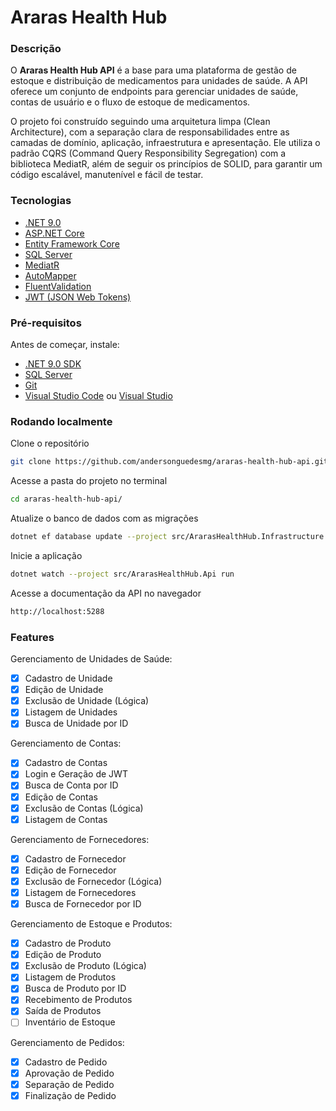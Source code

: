 # Araras Health Hub

### Descrição

O **Araras Health Hub API** é a base para uma plataforma de gestão de estoque e distribuição de medicamentos para unidades de saúde. A API oferece um conjunto de endpoints para gerenciar unidades de saúde, contas de usuário e o fluxo de estoque de medicamentos.

O projeto foi construído seguindo uma arquitetura limpa (Clean Architecture), com a separação clara de responsabilidades entre as camadas de domínio, aplicação, infraestrutura e apresentação. Ele utiliza o padrão CQRS (Command Query Responsibility Segregation) com a biblioteca MediatR, além de seguir os princípios de SOLID, para garantir um código escalável, manutenível e fácil de testar.

### Tecnologias

- [.NET 9.0](https://dotnet.microsoft.com/)
- [ASP.NET Core](https://learn.microsoft.com/en-us/aspnet/core/)
- [Entity Framework Core](https://learn.microsoft.com/en-us/ef/core/)
- [SQL Server](https://www.microsoft.com/pt-br/sql-server/)
- [MediatR](https://github.com/jbogard/MediatR)
- [AutoMapper](https://automapper.org/)
- [FluentValidation](https://docs.fluentvalidation.net/)
- [JWT (JSON Web Tokens)](https://jwt.io/)

### Pré-requisitos

Antes de começar, instale:

- [.NET 9.0 SDK](https://dotnet.microsoft.com/en-us/download)
- [SQL Server](https://www.microsoft.com/pt-br/sql-server/sql-server-downloads)
- [Git](https://git-scm.com/)
- [Visual Studio Code](https://code.visualstudio.com/) ou [Visual Studio](https://visualstudio.microsoft.com/)

### Rodando localmente

Clone o repositório

```bash
git clone https://github.com/andersonguedesmg/araras-health-hub-api.git
```

Acesse a pasta do projeto no terminal

```bash
cd araras-health-hub-api/
```

Atualize o banco de dados com as migrações

```bash
dotnet ef database update --project src/ArarasHealthHub.Infrastructure --startup-project src/ArarasHealthHub.Api
```

Inicie a aplicação

```bash
dotnet watch --project src/ArarasHealthHub.Api run
```

Acesse a documentação da API no navegador

```bash
http://localhost:5288
```

### Features

Gerenciamento de Unidades de Saúde:
- [x]  Cadastro de Unidade
- [x]  Edição de Unidade
- [x]  Exclusão de Unidade (Lógica)
- [x]  Listagem de Unidades
- [x]  Busca de Unidade por ID

Gerenciamento de Contas:
- [x]  Cadastro de Contas
- [x]  Login e Geração de JWT
- [x]  Busca de Conta por ID
- [x]  Edição de Contas
- [x]  Exclusão de Contas (Lógica)
- [x]  Listagem de Contas

Gerenciamento de Fornecedores:
- [x]  Cadastro de Fornecedor
- [x]  Edição de Fornecedor
- [x]  Exclusão de Fornecedor (Lógica)
- [x]  Listagem de Fornecedores
- [x]  Busca de Fornecedor por ID

Gerenciamento de Estoque e Produtos:
- [x]  Cadastro de Produto
- [x]  Edição de Produto
- [x]  Exclusão de Produto (Lógica)
- [x]  Listagem de Produtos
- [x]  Busca de Produto por ID
- [x]  Recebimento de Produtos
- [x]  Saída de Produtos
- [ ]  Inventário de Estoque

Gerenciamento de Pedidos:
- [x]  Cadastro de Pedido
- [x]  Aprovação de Pedido
- [x]  Separação de Pedido
- [x]  Finalização de Pedido
